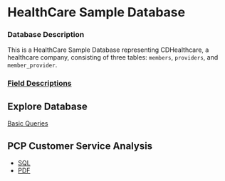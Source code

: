 # HealthCare Sample Database

### Database Description
This is a HealthCare Sample Database representing CDHealthcare, a healthcare company, consisting of three tables: `members`, `providers`, and `member_provider`.

### [Field Descriptions](https://github.com/ChristineCYin/HealthCare_Sample_Database/blob/main/Field%20Descriptions.md)
<!-- [Entity Relationship Diagram (ERD)](#) 
-->

## Explore Database
[Basic Queries](https://github.com/ChristineCYin/HealthCare_Sample_Database/blob/main/Basic%20Queries.md)

## PCP Customer Service Analysis
<!-- [Markdown](#)
-->
 - [SQL](https://github.com/ChristineCYin/HealthCare_Sample_Database/blob/main/pcp_customer_service_analysis.sql)
 - [PDF](https://github.com/ChristineCYin/HealthCare_Sample_Database/blob/main/Best%20PCP.pdf)

